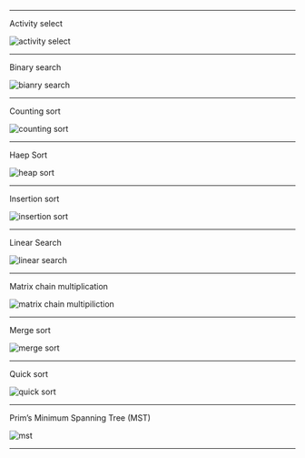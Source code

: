 *********************************************************************************************************************************
Activity select

![activity select](https://user-images.githubusercontent.com/69623096/98330266-06cbe480-2020-11eb-9091-ef389f3f5741.PNG)

*****************************************************************************************************************************************

Binary search

![bianry search](https://user-images.githubusercontent.com/69623096/98330274-0a5f6b80-2020-11eb-8058-0a191d8e2e9d.PNG)

*****************************************************************************************************************************************
Counting sort

![counting sort](https://user-images.githubusercontent.com/69623096/98330284-10554c80-2020-11eb-8021-e06b895ec049.PNG)

******************************************************************************************************************************************

Haep Sort

![heap sort](https://user-images.githubusercontent.com/69623096/98330290-13e8d380-2020-11eb-882f-07016cda57f8.PNG)

******************************************************************************************************************************************
Insertion sort

![insertion sort](https://user-images.githubusercontent.com/69623096/98330305-19deb480-2020-11eb-8ac4-55f9c2622553.PNG)

******************************************************************************************************************************************
Linear Search

![linear search](https://user-images.githubusercontent.com/69623096/98330314-219e5900-2020-11eb-923e-3af22dfd06b2.PNG)

******************************************************************************************************************************************
Matrix chain multiplication

![matrix chain multipiliction](https://user-images.githubusercontent.com/69623096/98330343-324ecf00-2020-11eb-834e-2fc5050eefef.PNG)

*****************************************************************************************************************************************
Merge sort 

![merge sort](https://user-images.githubusercontent.com/69623096/98330347-35e25600-2020-11eb-81dd-054637f78c34.PNG)

*****************************************************************************************************************************************
Quick sort

![quick sort](https://user-images.githubusercontent.com/69623096/98330359-3bd83700-2020-11eb-8643-e967ea70b8ce.PNG)

**********************************************************************************************************************************************

Prim’s Minimum Spanning Tree (MST)

![mst](https://user-images.githubusercontent.com/69896289/98439512-64435c80-2118-11eb-8da9-434e42e16033.PNG)

*********************************************************************************************************************************************

